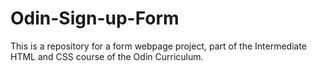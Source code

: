 # Odin-Sign-up-Form
This is a repository for a form webpage project, part of the Intermediate HTML and CSS course of the Odin Curriculum.
